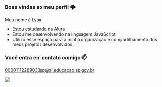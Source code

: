 ### Boas vindas ao meu perfil 🌩️

Meu nome é Lyan

- Estou estudando na [Alura](https://www.alura.com.br)
- Estou me desenvolvendo na linguagem JavaScript
- Utilizo esse espaço para a minha organização e compartilhamento dos meus projetos desenvolvidos

### Você entra em contato comigo 📫

00001112289033sp@al.educacao.sp.gov.br

![](https://media1.tenor.com/m/aY73SQF8qpkAAAAC/cars-kachow.gif)
